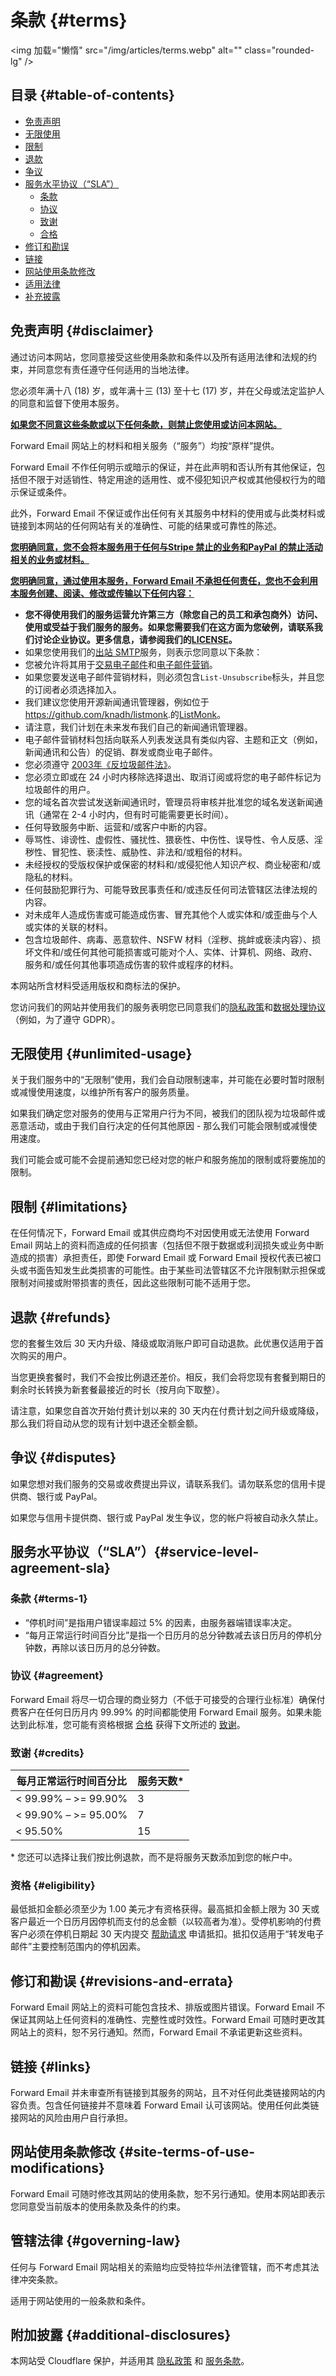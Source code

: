 # 条款 {#terms}

<img 加载="懒惰" src="/img/articles/terms.webp" alt="" class="rounded-lg" />

## 目录 {#table-of-contents}

* [免责声明](#disclaimer)
* [无限使用](#unlimited-usage)
* [限制](#limitations)
* [退款](#refunds)
* [争议](#disputes)
* [服务水平协议（“SLA”）](#service-level-agreement-sla)
  * [条款](#terms-1)
  * [协议](#agreement)
  * [致谢](#credits)
  * [合格](#eligibility)
* [修订和勘误](#revisions-and-errata)
* [链接](#links)
* [网站使用条款修改](#site-terms-of-use-modifications)
* [适用法律](#governing-law)
* [补充披露](#additional-disclosures)

## 免责声明 {#disclaimer}

通过访问本网站，您同意接受这些使用条款和条件以及所有适用法律和法规的约束，并同意您有责任遵守任何适用的当地法律。

您必须年满十八 (18) 岁，或年满十三 (13) 至十七 (17) 岁，并在父母或法定监护人的同意和监督下使用本服务。

<u>**如果您不同意这些条款或以下任何条款，则禁止您使用或访问本网站。**</u>

Forward Email 网站上的材料和相关服务（“服务”）均按“原样”提供。

Forward Email 不作任何明示或暗示的保证，并在此声明和否认所有其他保证，包括但不限于对适销性、特定用途的适用性、或不侵犯知识产权或其他侵权行为的暗示保证或条件。

此外，Forward Email 不保证或作出任何有关其服务中材料的使用或与此类材料或链接到本网站的任何网站有关的准确性、可能的结果或可靠性的陈述。

<u>**您明确同意，您不会将本服务用于任何与[Stripe 禁止的业务](https://stripe.com/legal/restricted-businesses)和[PayPal 的禁止活动](https://www.paypal.com/us/legalhub/acceptableuse-full)相关的业务或材料。**</u>

<u>**您明确同意，通过使用本服务，Forward Email 不承担任何责任，您也不会利用本服务创建、阅读、修改或传输以下任何内容：**</u>

* **您不得使用我们的服务运营允许第三方（除您自己的员工和承包商外）访问、使用或受益于我们服务的服务。如果您需要我们在这方面为您破例，请联系我们讨论企业协议。更多信息，请参阅我们的[LICENSE](https://github.com/forwardemail/forwardemail.net/blob/master/LICENSE.md)。**
* 如果您使用我们的[出站 SMTP](/faq#do-you-support-sending-email-with-smtp)服务，则表示您同意以下条款：
* 您被允许将其用于[交易电子邮件](https://wikipedia.org/wiki/Email_marketing#Transactional_emails)和[电子邮件营销](https://en.wikipedia.org/wiki/Email_marketing)。
* 如果您要发送电子邮件营销材料，则必须包含`List-Unsubscribe`标头，并且您的订阅者必须选择加入。
* 我们建议您使用开源新闻通讯管理器，例如位于<https://github.com/knadh/listmonk>.的[ListMonk](https://github.com/knadh/listmonk)。
* 请注意，我们计划在未来发布我们自己的新闻通讯管理器。
* 电子邮件营销材料包括向联系人列表发送具有类似内容、主题和正文（例如，新闻通讯和公告）的促销、群发或商业电子邮件。
* 您必须遵守 [2003年《反垃圾邮件法》](https://en.wikipedia.org/wiki/CAN-SPAM_Act_of\_2003)。
* 您必须立即或在 24 小时内移除选择退出、取消订阅或将您的电子邮件标记为垃圾邮件的用户。
* 您的域名首次尝试发送新闻通讯时，管理员将审核并批准您的域名发送新闻通讯（通常在 2-4 小时内，但有时可能需要更长时间）。
* 任何导致服务中断、运营和/或客户中断的内容。
* 辱骂性、诽谤性、虚假性、骚扰性、猥亵性、中伤性、误导性、令人反感、淫秽性、冒犯性、亵渎性、威胁性、非法和/或粗俗的材料。
* 未经授权的受版权保护或保密的材料和/或侵犯他人知识产权、商业秘密和/或隐私的材料。
* 任何鼓励犯罪行为、可能导致民事责任和/或违反任何司法管辖区法律法规的内容。
* 对未成年人造成伤害或可能造成伤害、冒充其他个人或实体和/或歪曲与个人或实体的关联的材料。
* 包含垃圾邮件、病毒、恶意软件、NSFW 材料（淫秽、挑衅或亵渎内容）、损坏文件和/或任何其他可能损害或可能对个人、实体、计算机、网络、政府、服务和/或任何其他事项造成伤害的软件或程序的材料。

本网站所含材料受适用版权和商标法的保护。

您访问我们的网站并使用我们的服务表明您已同意我们的[隐私政策](/privacy)和[数据处理协议](/dpa)（例如，为了遵守 GDPR）。

## 无限使用 {#unlimited-usage}

关于我们服务中的“无限制”使用，我们会自动限制速率，并可能在必要时暂时限制或减慢使用速度，以维护所有客户的服务质量。

如果我们确定您对服务的使用与正常用户行为不同，被我们的团队视为垃圾邮件或恶意活动，或由于我们自行决定的任何其他原因 - 那么我们可能会限制或减慢使用速度。

我们可能会或可能不会提前通知您已经对您的帐户和服务施加的限制或将要施加的限制。

## 限制 {#limitations}

在任何情况下，Forward Email 或其供应商均不对因使用或无法使用 Forward Email 网站上的资料而造成的任何损害（包括但不限于数据或利润损失或业务中断造成的损害）承担责任，即使 Forward Email 或 Forward Email 授权代表已被口头或书面告知发生此类损害的可能性。由于某些司法管辖区不允许限制默示担保或限制对间接或附带损害的责任，因此这些限制可能不适用于您。

## 退款 {#refunds}

您的套餐生效后 30 天内升级、降级或取消账户即可自动退款。此优惠仅适用于首次购买的用户。

当您更换套餐时，我们不会按比例退还差价。相反，我们会将您现有套餐到期日的剩余时长转换为新套餐最接近的时长（按月向下取整）。

请注意，如果您自首次开始付费计划以来的 30 天内在付费计划之间升级或降级，那么我们将自动从您的现有计划中退还全额金额。

## 争议 {#disputes}

如果您想对我们服务的交易或收费提出异议，请联系我们。请勿联系您的信用卡提供商、银行或 PayPal。

如果您与信用卡提供商、银行或 PayPal 发生争议，您的帐户将被自动永久禁止。

## 服务水平协议（“SLA”）{#service-level-agreement-sla}

### 条款 {#terms-1}

* “停机时间”是指用户错误率超过 5% 的因素，由服务器端错误率决定。
* “每月正常运行时间百分比”是指一个日历月的总分钟数减去该日历月的停机分钟数，再除以该日历月的总分钟数。

### 协议 {#agreement}

Forward Email 将尽一切合理的商业努力（不低于可接受的合理行业标准）确保付费客户在任何日历月内 99.99% 的时间都能使用 Forward Email 服务。如果未能达到此标准，您可能有资格根据 [合格](#eligibility) 获得下文所述的 [致谢](#credits)。

### 致谢 {#credits}

| 每月正常运行时间百分比 | 服务天数* |
| ------------------------- | ---------------- |
| < 99.99% – >= 99.90% | 3 |
| < 99.90% – >= 95.00% | 7 |
| < 95.50% | 15 |

\* 您还可以选择让我们按比例退款，而不是将服务天数添加到您的帐户中。

### 资格 {#eligibility}

最低抵扣金额必须至少为 1.00 美元才有资格获得。最高抵扣金额上限为 30 天或客户最近一个日历月因停机而支付的总金额（以较高者为准）。受停机影响的付费客户必须在停机日期起 30 天内提交 [帮助请求](/help) 申请抵扣。抵扣仅适用于“转发电子邮件”主要控制范围内的停机因素。

## 修订和勘误 {#revisions-and-errata}

Forward Email 网站上的资料可能包含技术、排版或图片错误。Forward Email 不保证其网站上任何资料的准确性、完整性或时效性。Forward Email 可随时更改其网站上的资料，恕不另行通知。然而，Forward Email 不承诺更新这些资料。

## 链接 {#links}

Forward Email 并未审查所有链接到其服务的网站，且不对任何此类链接网站的内容负责。包含任何链接并不意味着 Forward Email 认可该网站。使用任何此类链接网站的风险由用户自行承担。

## 网站使用条款修改 {#site-terms-of-use-modifications}

Forward Email 可随时修改其网站的使用条款，恕不另行通知。使用本网站即表示您同意受当前版本的使用条款及条件的约束。

## 管辖法律 {#governing-law}

任何与 Forward Email 网站相关的索赔均应受特拉华州法律管辖，而不考虑其法律冲突条款。

适用于网站使用的一般条款和条件。

## 附加披露 {#additional-disclosures}

本网站受 Cloudflare 保护，并适用其 [隐私政策](https://www.cloudflare.com/privacypolicy/) 和 [服务条款](https://www.cloudflare.com/website-terms/)。
